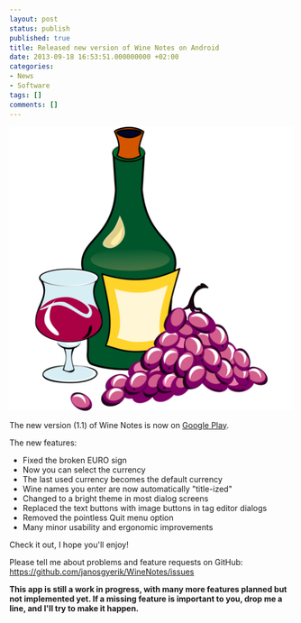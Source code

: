 ```yaml
---
layout: post
status: publish
published: true
title: Released new version of Wine Notes on Android
date: 2013-09-18 16:53:51.000000000 +02:00
categories:
- News
- Software
tags: []
comments: []
---
```

<span class="pull-right col-lg-2 col-md-2 col-sm-3"><a class="thumbnail" href="https://play.google.com/store/apps/details?id=com.winenotes.lite"><img alt="android" src="/assets/themes/images/apps/wine-notes.png" /></a></span>

The new version (1.1) of Wine Notes is now on [Google Play](https://play.google.com/store/apps/details?id=com.winenotes.lite).

The new features:

- Fixed the broken EURO sign
- Now you can select the currency
- The last used currency becomes the default currency
- Wine names you enter are now automatically "title-ized"
- Changed to a bright theme in most dialog screens
- Replaced the text buttons with image buttons in tag editor dialogs
- Removed the pointless Quit menu option
- Many minor usability and ergonomic improvements

Check it out, I hope you'll enjoy!

Please tell me about problems and feature requests on GitHub:
https://github.com/janosgyerik/WineNotes/issues

**This app is still a work in progress, with many more features planned but not implemented yet. If a missing feature is important to you, drop me a line, and I'll try to make it happen.**


